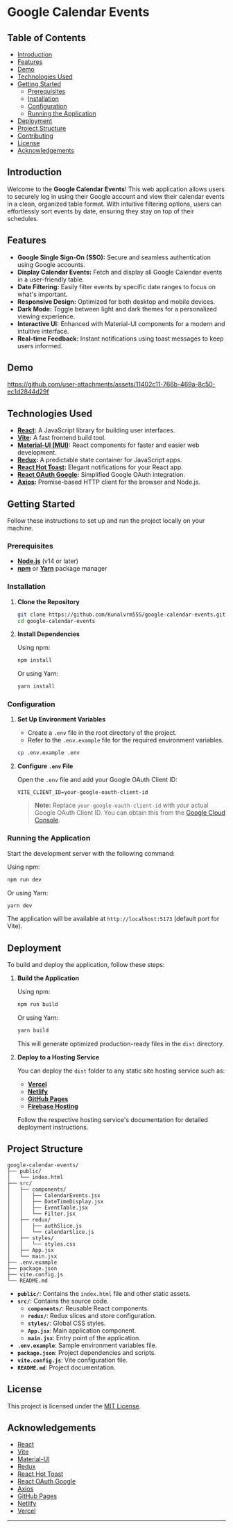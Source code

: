 
# Google Calendar Events

## Table of Contents

- [Introduction](#introduction)
- [Features](#features)
- [Demo](#demo)
- [Technologies Used](#technologies-used)
- [Getting Started](#getting-started)
  - [Prerequisites](#prerequisites)
  - [Installation](#installation)
  - [Configuration](#configuration)
  - [Running the Application](#running-the-application)
- [Deployment](#deployment)
- [Project Structure](#project-structure)
- [Contributing](#contributing)
- [License](#license)
- [Acknowledgements](#acknowledgements)

## Introduction

Welcome to the **Google Calendar Events**! This web application allows users to securely log in using their Google account and view their calendar events in a clean, organized table format. With intuitive filtering options, users can effortlessly sort events by date, ensuring they stay on top of their schedules.

## Features

- **Google Single Sign-On (SSO):** Secure and seamless authentication using Google accounts.
- **Display Calendar Events:** Fetch and display all Google Calendar events in a user-friendly table.
- **Date Filtering:** Easily filter events by specific date ranges to focus on what's important.
- **Responsive Design:** Optimized for both desktop and mobile devices.
- **Dark Mode:** Toggle between light and dark themes for a personalized viewing experience.
- **Interactive UI:** Enhanced with Material-UI components for a modern and intuitive interface.
- **Real-time Feedback:** Instant notifications using toast messages to keep users informed.

## Demo



https://github.com/user-attachments/assets/11402c11-766b-469a-8c50-ec1d2844d29f





## Technologies Used

- **[React](https://reactjs.org/):** A JavaScript library for building user interfaces.
- **[Vite](https://vitejs.dev/):** A fast frontend build tool.
- **[Material-UI (MUI)](https://mui.com/):** React components for faster and easier web development.
- **[Redux](https://redux.js.org/):** A predictable state container for JavaScript apps.
- **[React Hot Toast](https://react-hot-toast.com/):** Elegant notifications for your React app.
- **[React OAuth Google](https://github.com/ManishSinghal/react-oauth-google):** Simplified Google OAuth integration.
- **[Axios](https://axios-http.com/):** Promise-based HTTP client for the browser and Node.js.

## Getting Started

Follow these instructions to set up and run the project locally on your machine.

### Prerequisites

- **[Node.js](https://nodejs.org/en/)** (v14 or later)
- **[npm](https://www.npmjs.com/)** or **[Yarn](https://yarnpkg.com/)** package manager

### Installation

1. **Clone the Repository**

   ```bash
   git clone https://github.com/Kunalvrm555/google-calendar-events.git
   cd google-calendar-events
   ```

2. **Install Dependencies**

   Using npm:

   ```bash
   npm install
   ```

   Or using Yarn:

   ```bash
   yarn install
   ```

### Configuration

1. **Set Up Environment Variables**

   - Create a `.env` file in the root directory of the project.
   - Refer to the `.env.example` file for the required environment variables.

   ```bash
   cp .env.example .env
   ```

2. **Configure `.env` File**

   Open the `.env` file and add your Google OAuth Client ID:

   ```env
   VITE_CLIENT_ID=your-google-oauth-client-id
   ```

   > **Note:** Replace `your-google-oauth-client-id` with your actual Google OAuth Client ID. You can obtain this from the [Google Cloud Console](https://console.cloud.google.com/).

### Running the Application

Start the development server with the following command:

Using npm:

```bash
npm run dev
```

Or using Yarn:

```bash
yarn dev
```

The application will be available at `http://localhost:5173` (default port for Vite).

## Deployment

To build and deploy the application, follow these steps:

1. **Build the Application**

   Using npm:

   ```bash
   npm run build
   ```

   Or using Yarn:

   ```bash
   yarn build
   ```

   This will generate optimized production-ready files in the `dist` directory.

2. **Deploy to a Hosting Service**

   You can deploy the `dist` folder to any static site hosting service such as:

   - **[Vercel](https://vercel.com/)**
   - **[Netlify](https://www.netlify.com/)**
   - **[GitHub Pages](https://pages.github.com/)**
   - **[Firebase Hosting](https://firebase.google.com/docs/hosting)**

   Follow the respective hosting service's documentation for detailed deployment instructions.

## Project Structure

```
google-calendar-events/
├── public/
│   └── index.html
├── src/
│   ├── components/
│   │   ├── CalendarEvents.jsx
│   │   ├── DateTimeDisplay.jsx
│   │   ├── EventTable.jsx
│   │   └── Filter.jsx
│   ├── redux/
│   │   ├── authSlice.js
│   │   └── calendarSlice.js
│   ├── styles/
│   │   └── styles.css
│   ├── App.jsx
│   └── main.jsx
├── .env.example
├── package.json
├── vite.config.js
└── README.md
```

- **`public/`**: Contains the `index.html` file and other static assets.
- **`src/`**: Contains the source code.
  - **`components/`**: Reusable React components.
  - **`redux/`**: Redux slices and store configuration.
  - **`styles/`**: Global CSS styles.
  - **`App.jsx`**: Main application component.
  - **`main.jsx`**: Entry point of the application.
- **`.env.example`**: Sample environment variables file.
- **`package.json`**: Project dependencies and scripts.
- **`vite.config.js`**: Vite configuration file.
- **`README.md`**: Project documentation.

## License

This project is licensed under the [MIT License](LICENSE).

## Acknowledgements

- [React](https://reactjs.org/)
- [Vite](https://vitejs.dev/)
- [Material-UI](https://mui.com/)
- [Redux](https://redux.js.org/)
- [React Hot Toast](https://react-hot-toast.com/)
- [React OAuth Google](https://github.com/ManishSinghal/react-oauth-google)
- [Axios](https://axios-http.com/)
- [GitHub Pages](https://pages.github.com/)
- [Netlify](https://www.netlify.com/)
- [Vercel](https://vercel.com/)

---
